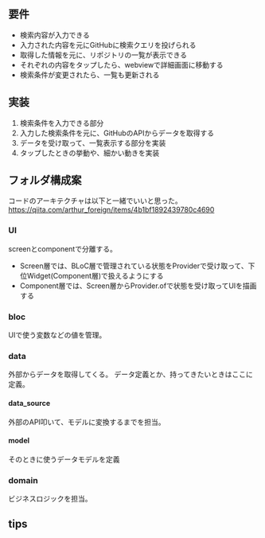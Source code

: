 
## 要件

- 検索内容が入力できる
- 入力された内容を元にGitHubに検索クエリを投げられる
- 取得した情報を元に、リポジトリの一覧が表示できる
- それぞれの内容をタップしたら、webviewで詳細画面に移動する
- 検索条件が変更されたら、一覧も更新される

## 実装

1. 検索条件を入力できる部分
2. 入力した検索条件を元に、GitHubのAPIからデータを取得する
3. データを受け取って、一覧表示する部分を実装
4. タップしたときの挙動や、細かい動きを実装

## フォルダ構成案
コードのアーキテクチャは以下と一緒でいいと思った。
https://qiita.com/arthur_foreign/items/4b1bf1892439780c4690


### UI
screenとcomponentで分離する。
- Screen層では、BLoC層で管理されている状態をProviderで受け取って、下位Widget(Component層)で扱えるようにする
- Component層では、Screen層からProvider.ofで状態を受け取ってUIを描画する

### bloc
UIで使う変数などの値を管理。

### data
外部からデータを取得してくる。
データ定義とか、持ってきたいときはここに定義。

#### data_source
外部のAPI叩いて、モデルに変換するまでを担当。

#### model
そのときに使うデータモデルを定義

### domain
ビジネスロジックを担当。


## tips
